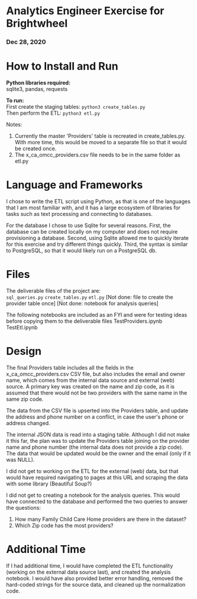 # Analytics Engineer Exercise for Brightwheel
### Dec 28, 2020
  
# How to Install and Run
  
**Python libraries required:**  
sqlite3, pandas, requests  
  
**To run:**  
First create the staging tables: `python3 create_tables.py`  
Then perform the ETL: `python3 etl.py`  

Notes:
1. Currently the master 'Providers' table is recreated in create_tables.py.  With more time, this would be moved to a separate file so that it would be created once.  
2. The x_ca_omcc_providers.csv file needs to be in the same folder as etl.py

# Language and Frameworks

I chose to write the ETL script using Python, as that is one of the languages that I am most familiar with, and it has a large ecosystem of libraries for tasks such as text processing and connecting to databases.

For the database I chose to use Sqlite for several reasons.  First, the database can be created locally on my computer and does not require provisioning a database.  Second, using Sqlite allowed me to quickly iterate for this exercise and try different things quickly.  Third, the syntax is similar to PostgreSQL, so that it would likely run on a PostgreSQL db.

# Files
The deliverable files of the project are:  
`sql_queries.py`
`create_tables.py`
`etl.py`
[Not done: file to create the provider table once]
[Not done: notebook for analysis queries]

The following notebooks are included as an FYI and were for testing ideas before copying them to the deliverable files
TestProviders.ipynb  
TestEtl.ipynb  

# Design

The final Providers table includes all the fields in the x_ca_omcc_providers.csv CSV file, but also includes the email and owner name, which comes from the internal data source and external (web) source.  A primary key was created on the name and zip code, as it is assumed that there would not be two providers with the same name in the same zip code.  

The data from the CSV file is upserted into the Providers table, and update the address and phone number on a conflict, in case the user's phone or address changed.  

The internal JSON data is read into a staging table.  Although I did not make it this far, the plan was to update the Providers table joining on the provider name and phone number (the internal data does not provide a zip code).  The data that would be updated would be the owner and the email (only if it was NULL).  

I did not get to working on the ETL for the external (web) data, but that would have required navigating to pages at this URL and scraping the data with some library (Beautiful Soup?)

I did not get to creating a notebook for the analysis queries.  This would have connected to the database and performed the two queries to answer the questions:
1. How many Family Child Care Home providers are there in the dataset?
2. Which Zip code has the most providers?

# Additional Time
If I had additional time, I would have completed the ETL functionality (working on the external data source last), and created the analysis notebook.  I would have also provided better error handling, removed the hard-coded strings for the source data, and cleaned up the normalization code.

